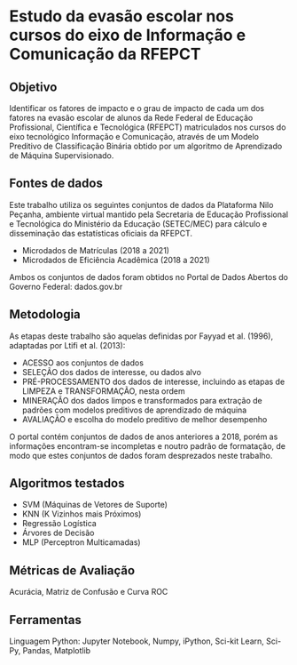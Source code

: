 # Estudo da evasão escolar nos cursos do eixo de Informação e Comunicação da RFEPCT

## Objetivo

Identificar os fatores de impacto e o grau de impacto de cada um dos fatores na evasão escolar de alunos da Rede Federal de Educação Profissional, Científica e Tecnológica (RFEPCT) matriculados nos cursos do eixo tecnológico Informação e Comunicação, através de um Modelo Preditivo de Classificação Binária obtido por um algoritmo de Aprendizado de Máquina Supervisionado.

## Fontes de dados

Este trabalho utiliza os seguintes conjuntos de dados da Plataforma Nilo Peçanha, ambiente virtual mantido pela Secretaria de Educação Profissional e Tecnológica do Ministério da Educação (SETEC/MEC) para cálculo e disseminação das estatísticas oficiais da RFEPCT.

- Microdados de Matrículas (2018 a 2021)
- Microdados de Eficiência Acadêmica (2018 a 2021)
  
Ambos os conjuntos de dados foram obtidos no Portal de Dados Abertos do Governo Federal: dados.gov.br

## Metodologia

As etapas deste trabalho são aquelas definidas por Fayyad et al. (1996), adaptadas por Ltifi et al. (2013):

- ACESSO aos conjuntos de dados
- SELEÇÃO dos dados de interesse, ou dados alvo
- PRÉ-PROCESSAMENTO dos dados de interesse, incluindo as etapas de LIMPEZA e TRANSFORMAÇÃO, nesta ordem
- MINERAÇÃO dos dados limpos e transformados para extração de padrões com modelos preditivos de aprendizado de máquina
- AVALIAÇÃO e escolha do modelo preditivo de melhor desempenho

O portal contém conjuntos de dados de anos anteriores a 2018, porém as informações encontram-se incompletas e noutro padrão de formatação, de modo que estes conjuntos de dados foram desprezados neste trabalho.

## Algoritmos testados

- SVM (Máquinas de Vetores de Suporte)
- KNN (K Vizinhos mais Próximos)
- Regressão Logística
- Árvores de Decisão
- MLP (Perceptron Multicamadas)

## Métricas de Avaliação

Acurácia, Matriz de Confusão e Curva ROC

## Ferramentas

Linguagem Python: Jupyter Notebook, Numpy, iPython, Sci-kit Learn, Sci-Py, Pandas, Matplotlib


